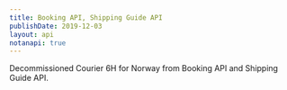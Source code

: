 ```yaml
---
title: Booking API, Shipping Guide API
publishDate: 2019-12-03
layout: api
notanapi: true
---
```


Decommissioned Courier 6H for Norway from Booking API and Shipping Guide API.
